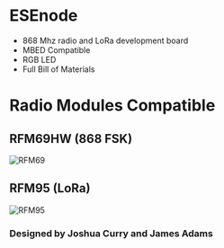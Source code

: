 # ESEnode

* 868 Mhz radio and LoRa development board
* MBED Compatible
* RGB LED
* Full Bill of Materials

# Radio Modules Compatible

## RFM69HW (868 FSK)
![RFM69](https://lowpowerlab.com/forum/moteino/wiring-rfm69hw-arduino-uno/?action=dlattach;attach=102;image)
## RFM95 (LoRa)
![RFM95](https://things4u.github.io/HardwareGuide/ESP8266/images/rfm95w-1.jpg)

### Designed by Joshua Curry and James Adams
